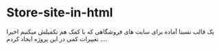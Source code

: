 # Store-site-in-html
یک قالب نسبتا آماده برای سایت های فروشگاهی که با کمک هم تکمیلش میکنیم
اخیرا تغییرات کمی در این پروژه ایجاد کردم ....
